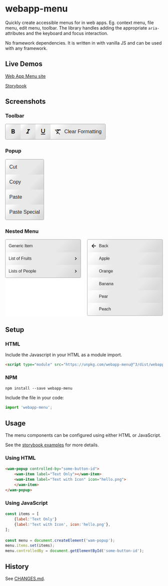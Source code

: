 # webapp-menu

Quickly create accessible menus for in web apps.  Eg. context menu, file menu, edit menu, toolbar.  The library handles adding the appropriate ```aria-``` attributes and the keyboard and focus interaction.  

No framework dependencies.  It is written in with vanilla JS and can be used with any framework.

## Live Demos

[Web App Menu site](https://webapp-menu.netlify.com/)

[Storybook](https://webapp-menu.netlify.com/storybook)

<!--
```
<custom-element-demo>
  <template>
  <script type="module"  src="https://unpkg.com/webapp-menu@^3/dist/webapp-menu.js"></script>
    <button id="show-it">Show Menu</button>
    <wam-popup controlled-by="show-it">
        <wam-item label="Cut"></wam-item>
        <wam-item label="Copy"></wam-item>
        <wam-item label="Paste></wam-item>
        <wam-separator></wam-separator>
        <wam-item label="Delete"></wam-item>
    </wam-popup>
  </template>
</custom-element-demo>
```
-->

## Screenshots

### Toolbar

[![toolbar screenshot](screenshots/toolbar.png)](https://webapp-menu.netlify.com/)

### Popup

[![context popup screenshot](screenshots/popup.png)](https://webapp-menu.netlify.com/)

### Nested Menu

[![nested menu control screenshot](screenshots/nested-menu.png)](https://webapp-menu.netlify.com/)


## Setup

### HTML

Include the Javascript in your HTML as a module import.

```html
<script type="module" src="https://unpkg.com/webapp-menu@^3/dist/webapp-menu.js"></script>
```

### NPM

```
npm install --save webapp-menu
```

Include the file in your code:

```javascript
import 'webapp-menu';
```

## Usage

The menu components can be configured using either HTML or JavaScript.

See the [storybook examples](https://webapp-menu.netlify.com/storybook/) for more details.

### Using HTML

```html
<wam-popup controlled-by="some-button-id">
    <wam-item label="Text Only"></wam-item>
    <wam-item label="Text with Icon" icon="hello.png">
    </wam-item>
</wam-popup>
```

### Using JavaScript

```javascript
const items = [
    {label:'Text Only'}
    {label:'Text with Icon', icon:'hello.png'},
];

const menu = document.createElement('wam-popup');
menu.items.set(items);
menu.controlledBy = document.getElementById('some-button-id');
```

## History

See [CHANGES.md](./CHANGES.md).
